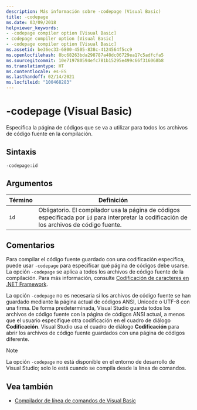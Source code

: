 ```yaml
---
description: Más información sobre -codepage (Visual Basic)
title: -codepage
ms.date: 03/09/2018
helpviewer_keywords:
- -codepage compiler option [Visual Basic]
- codepage compiler option [Visual Basic]
- -codepage compiler option [Visual Basic]
ms.assetid: be36ec33-6800-4505-838c-4124564f5cc9
ms.openlocfilehash: 8bc68263bda298787a48dc06729ea17c5adfcfa5
ms.sourcegitcommit: 10e719780594efc781b15295e499c66f316068b8
ms.translationtype: HT
ms.contentlocale: es-ES
ms.lasthandoff: 02/14/2021
ms.locfileid: "100468283"
---
```

# <a name="-codepage-visual-basic"></a>-codepage (Visual Basic)

Especifica la página de códigos que se va a utilizar para todos los archivos de código fuente en la compilación.  
  
## <a name="syntax"></a>Sintaxis  
  
```console  
-codepage:id  
```  
  
## <a name="arguments"></a>Argumentos  
  
|Término|Definición|  
|---|---|  
|`id`|Obligatorio. El compilador usa la página de códigos especificada por `id` para interpretar la codificación de los archivos de código fuente.|  
  
## <a name="remarks"></a>Comentarios  

 Para compilar el código fuente guardado con una codificación específica, puede usar `-codepage` para especificar qué página de códigos debe usarse. La opción `-codepage` se aplica a todos los archivos de código fuente de la compilación. Para más información, consulte [Codificación de caracteres en .NET Framework](../../../standard/base-types/character-encoding.md).  
  
 La opción `-codepage` no es necesaria si los archivos de código fuente se han guardado mediante la página actual de códigos ANSI, Unicode o UTF-8 con una firma. De forma predeterminada, Visual Studio guarda todos los archivos de código fuente con la página de códigos ANSI actual, a menos que el usuario especifique otra codificación en el cuadro de diálogo **Codificación**. Visual Studio usa el cuadro de diálogo **Codificación** para abrir los archivos de código fuente guardados con una página de códigos diferente.  
  
> [!NOTE]
> La opción `-codepage` no está disponible en el entorno de desarrollo de Visual Studio; solo lo está cuando se compila desde la línea de comandos.  
  
## <a name="see-also"></a>Vea también

- [Compilador de línea de comandos de Visual Basic](index.md)
